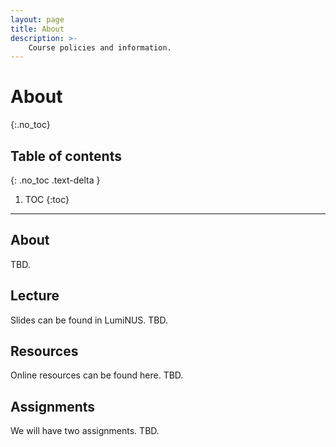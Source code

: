 ```yaml
---
layout: page
title: About
description: >-
    Course policies and information.
---
```


# About
{:.no_toc}

## Table of contents
{: .no_toc .text-delta }

1. TOC
{:toc}

---

## About

TBD.

## Lecture

Slides can be found in LumiNUS. TBD. 

## Resources

Online resources can be found here. TBD. 

## Assignments

We will have two assignments. TBD.  
